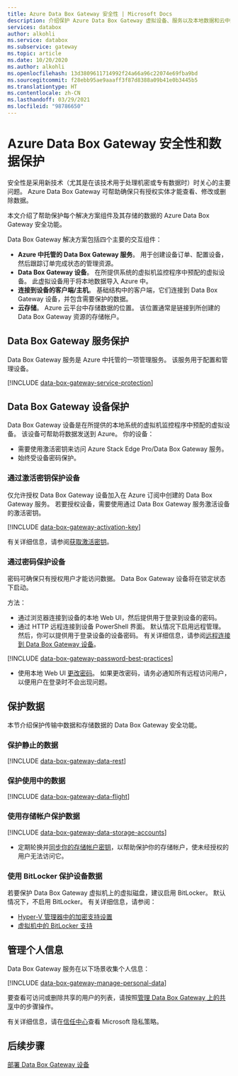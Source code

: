 ```yaml
---
title: Azure Data Box Gateway 安全性 | Microsoft Docs
description: 介绍保护 Azure Data Box Gateway 虚拟设备、服务以及本地数据和云中数据的安全和隐私功能。
services: databox
author: alkohli
ms.service: databox
ms.subservice: gateway
ms.topic: article
ms.date: 10/20/2020
ms.author: alkohli
ms.openlocfilehash: 13d3809611714992f24a66a96c22074e69fba9bd
ms.sourcegitcommit: f28ebb95ae9aaaff3f87d8388a09b41e0b3445b5
ms.translationtype: HT
ms.contentlocale: zh-CN
ms.lasthandoff: 03/29/2021
ms.locfileid: "98786650"
---
```

# <a name="azure-data-box-gateway-security-and-data-protection"></a>Azure Data Box Gateway 安全性和数据保护

安全性是采用新技术（尤其是在该技术用于处理机密或专有数据时）时关心的主要问题。 Azure Data Box Gateway 可帮助确保只有授权实体才能查看、修改或删除数据。

本文介绍了帮助保护每个解决方案组件及其存储的数据的 Azure Data Box Gateway 安全功能。

Data Box Gateway 解决方案包括四个主要的交互组件：

- **Azure 中托管的 Data Box Gateway 服务**。 用于创建设备订单、配置设备，然后跟踪订单完成状态的管理资源。
- **Data Box Gateway 设备**。 在所提供系统的虚拟机监控程序中预配的虚拟设备。 此虚拟设备用于将本地数据导入 Azure 中。
- **连接到设备的客户端/主机**。 基础结构中的客户端，它们连接到 Data Box Gateway 设备，并包含需要保护的数据。
- **云存储**。 Azure 云平台中存储数据的位置。 该位置通常是链接到所创建的 Data Box Gateway 资源的存储帐户。

## <a name="data-box-gateway-service-protection"></a>Data Box Gateway 服务保护

Data Box Gateway 服务是 Azure 中托管的一项管理服务。 该服务用于配置和管理设备。

[!INCLUDE [data-box-gateway-service-protection](../../includes/data-box-gateway-service-protection.md)]

## <a name="data-box-gateway-device-protection"></a>Data Box Gateway 设备保护

Data Box Gateway 设备是在所提供的本地系统的虚拟机监控程序中预配的虚拟设备。 该设备可帮助将数据发送到 Azure。 你的设备：

- 需要使用激活密钥来访问 Azure Stack Edge Pro/Data Box Gateway 服务。
- 始终受设备密码保护。
<!---  secure boot enabled.
- Runs Windows Defender Device Guard. Device Guard allows you to run only trusted applications that you define in your code integrity policies.-->

### <a name="protect-the-device-via-activation-key"></a>通过激活密钥保护设备

仅允许授权 Data Box Gateway 设备加入在 Azure 订阅中创建的 Data Box Gateway 服务。 若要授权设备，需要使用通过 Data Box Gateway 服务激活设备的激活密钥。

[!INCLUDE [data-box-gateway-activation-key](../../includes/data-box-gateway-activation-key.md)]

有关详细信息，请参阅[获取激活密钥](data-box-gateway-deploy-prep.md#get-the-activation-key)。

### <a name="protect-the-device-via-password"></a>通过密码保护设备

密码可确保只有授权用户才能访问数据。 Data Box Gateway 设备将在锁定状态下启动。

方法：

- 通过浏览器连接到设备的本地 Web UI，然后提供用于登录到设备的密码。
- 通过 HTTP 远程连接到设备 PowerShell 界面。 默认情况下启用远程管理。 然后，你可以提供用于登录设备的设备密码。 有关详细信息，请参阅[远程连接到 Data Box Gateway 设备](data-box-gateway-connect-powershell-interface.md#connect-to-the-powershell-interface)。

[!INCLUDE [data-box-gateway-password-best-practices](../../includes/data-box-gateway-password-best-practices.md)]
- 使用本地 Web UI [更改密码](data-box-gateway-manage-access-power-connectivity-mode.md#manage-device-access)。 如果更改密码，请务必通知所有远程访问用户，以便用户在登录时不会出现问题。

## <a name="protect-your-data"></a>保护数据

本节介绍保护传输中数据和存储数据的 Data Box Gateway 安全功能。

### <a name="protect-data-at-rest"></a>保护静止的数据

[!INCLUDE [data-box-gateway-data-rest](../../includes/data-box-gateway-data-rest.md)]

### <a name="protect-data-in-flight"></a>保护使用中的数据

[!INCLUDE [data-box-gateway-data-flight](../../includes/data-box-gateway-data-flight.md)]

### <a name="protect-data-using-storage-accounts"></a>使用存储帐户保护数据

[!INCLUDE [data-box-gateway-data-storage-accounts](../../includes/data-box-gateway-protect-data-storage-accounts.md)]

- 定期轮换并[同步你的存储帐户密钥](data-box-gateway-manage-shares.md#sync-storage-keys)，以帮助保护你的存储帐户，使未经授权的用户无法访问它。

### <a name="protect-the-device-data-using-bitlocker"></a>使用 BitLocker 保护设备数据

若要保护 Data Box Gateway 虚拟机上的虚拟磁盘，建议启用 BitLocker。 默认情况下，不启用 BitLocker。 有关详细信息，请参阅：

- [Hyper-V 管理器中的加密支持设置](/windows-server/virtualization/hyper-v/learn-more/generation-2-virtual-machine-security-settings-for-hyper-v#encryption-support-settings-in-hyper-v-manager)
- [虚拟机中的 BitLocker 支持](https://kb.vmware.com/s/article/2036142)

## <a name="manage-personal-information"></a>管理个人信息

Data Box Gateway 服务在以下场景收集个人信息：

[!INCLUDE [data-box-gateway-manage-personal-data](../../includes/data-box-gateway-manage-personal-data.md)]

要查看可访问或删除共享的用户的列表，请按照[管理 Data Box Gateway 上的共享](data-box-gateway-manage-shares.md)中的步骤操作。

有关详细信息，请在[信任中心](https://www.microsoft.com/trustcenter)查看 Microsoft 隐私策略。

## <a name="next-steps"></a>后续步骤

[部署 Data Box Gateway 设备](data-box-gateway-deploy-prep.md)
